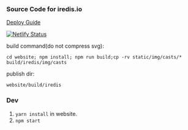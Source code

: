 ### Source Code for iredis.io

[Deploy Guide](https://docusaurus.io/docs/en/publishing#hosting-on-netlify)


[![Netlify Status](https://api.netlify.com/api/v1/badges/7e921e84-12fd-47d1-a587-c8e3be6b4d56/deploy-status)](https://app.netlify.com/sites/iredis/deploys)

build command(do not compress svg):

```
cd website; npm install; npm run build;cp -rv static/img/casts/* build/iredis/img/casts
```

publish dir:

```
website/build/iredis
```

### Dev

1. `yarn install` in website.
2. `npm start`
